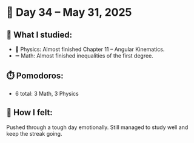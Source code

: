 # 📅 Day 34 – May 31, 2025

## 📘 What I studied:
- 🧲 Physics: Almost finished Chapter 11 – Angular Kinematics.
- ➖ Math: Almost finished inequalities of the first degree.

## ⏱️ Pomodoros:
- 6 total: 3 Math, 3 Physics

## 🧠 How I felt:
Pushed through a tough day emotionally. Still managed to study well and keep the streak going.
